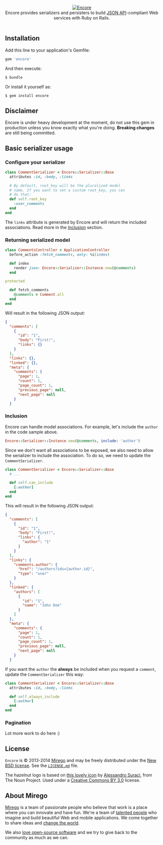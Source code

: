 <p align="center">
  <a href="https://github.com/mirego/encore">
    <img src="http://i.imgur.com/erXBozp.png" alt="Encore" />
  </a>
  <br />
  Encore provides serializers and persisters to build <a href="http://jsonapi.org">JSON API</a>-compliant Web services with Ruby on Rails.
  <br /><br />
</p>

## Installation

Add this line to your application's Gemfile:

```ruby
gem 'encore'
```

And then execute:

```bash
$ bundle
```

Or install it yourself as:

```bash
$ gem install encore
```

## Disclaimer

Encore is under heavy development at the moment, do not use this gem in production unless you know exactly what you're doing. **Breaking changes** are still being committed.

## Basic serializer usage

### Configure your serializer

```ruby
class CommentSerializer < Encore::Serializer::Base
  attributes :id, :body, :links

  # By default, root_key will be the pluralized model
  # name. If you want to set a custom root_key, you can
  # do that:
  def self.root_key
    :user_comments
  end
end
```

The `links` attribute is generated by Encore and will return the included associations. Read more in the [Inclusion](#inclusion) section.

### Returning serialized model

```ruby
class CommentsController < ApplicationController
  before_action :fetch_comments, only: %i(index)

  def index
    render json: Encore::Serializer::Instance.new(@comments)
  end

protected

  def fetch_comments
    @comments = Comment.all
  end
end
```

Will result in the following JSON output:

```json
{
  "comments": [
    {
      "id": "1",
      "body": "First!",
      "links": {}
    }
  ],
  "links": {},
  "linked": {},
  "meta": {
    "comments": {
      "page": 1,
      "count": 1,
      "page_count": 1,
      "previous_page": null,
      "next_page": null
    }
  }
```

### Inclusion

Encore can handle model associations. For example, let's include the `author` in the code sample above.

```ruby
Encore::Serializer::Instance.new(@comments, include: 'author')
```

Since we don't want all associations to be exposed, we also need to allow the serializer to include the association. To do so, we need to update the `CommentSerializer`.

```ruby
class CommentSerializer < Encore::Serializer::Base
  # ...

  def self.can_include
    [:author]
  end
end
```

This will result in the following JSON output:

```json
{
  "comments": [
    {
      "id": "1",
      "body": "First!",
      "links": {
        "author": "1"
      }
    }
  ],
  "links": {
    "comments.author": {
      "href": "/authors?ids={author.id}",
      "type": "user"
    }
  },
  "linked": {
    "authors": [
      {
        "id": "1",
        "name": "John Doe"
      }
    ]
  },
  "meta": {
    "comments": {
      "page": 1,
      "count": 1,
      "page_count": 1,
      "previous_page": null,
      "next_page": null
    }
  }
```

If you want the `author` the **always** be included when you request a `comment`, update the `CommentSerializer` this way:

```ruby
class CommentSerializer < Encore::Serializer::Base
  attributes :id, :body, :links

  def self.always_include
    [:author]
  end
end
```

### Pagination

Lot more work to do here :)

## License

`Encore` is © 2013-2014 [Mirego](http://www.mirego.com) and may be freely distributed under the [New BSD license](http://opensource.org/licenses/BSD-3-Clause).  See the [`LICENSE.md`](https://github.com/mirego/encore/blob/master/LICENSE.md) file.

The hazelnut logo is based on [this lovely icon](http://thenounproject.com/term/hazelnuts/3618/) by [Alessandro Suraci](http://thenounproject.com/alessandro.suraci/), from The Noun Project. Used under a [Creative Commons BY 3.0](http://creativecommons.org/licenses/by/3.0/) license.

## About Mirego

[Mirego](http://mirego.com) is a team of passionate people who believe that work is a place where you can innovate and have fun. We're a team of [talented people](http://life.mirego.com) who imagine and build beautiful Web and mobile applications. We come together to share ideas and [change the world](http://mirego.org).

We also [love open-source software](http://open.mirego.com) and we try to give back to the community as much as we can.
